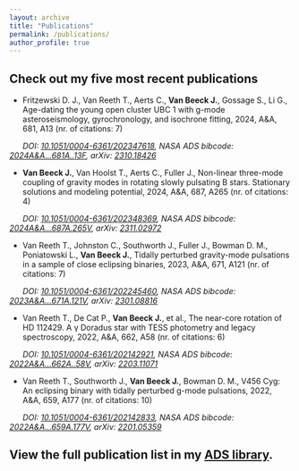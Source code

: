 ```yaml
---
layout: archive
title: "Publications"
permalink: /publications/
author_profile: true
---
```


## Check out my five most recent publications

+ Fritzewski D. J., Van Reeth T., Aerts C., **Van Beeck J.**, Gossage S., Li G., Age-dating the young open cluster UBC 1 with g-mode asteroseismology, gyrochronology, and isochrone fitting, 2024, A&A, 681, A13 (nr. of citations: 7)

&nbsp;&nbsp;&nbsp;&nbsp;&nbsp;&nbsp;*DOI: <a href="https://doi.org/10.1051/0004-6361/202347618">10.1051/0004-6361/202347618</a>, NASA ADS bibcode: <a href="https://ui.adsabs.harvard.edu/abs/2024A&A...681A..13F">2024A&A...681A..13F</a>, arXiv: <a href="https://arxiv.org/abs/2310.18426">2310.18426</a>*

+ **Van Beeck J.**, Van Hoolst T., Aerts C., Fuller J., Non-linear three-mode coupling of gravity modes in rotating slowly pulsating B stars. Stationary solutions and modeling potential, 2024, A&A, 687, A265 (nr. of citations: 4)

&nbsp;&nbsp;&nbsp;&nbsp;&nbsp;&nbsp;*DOI: <a href="https://doi.org/10.1051/0004-6361/202348369">10.1051/0004-6361/202348369</a>, NASA ADS bibcode: <a href="https://ui.adsabs.harvard.edu/abs/2024A&A...687A.265V">2024A&A...687A.265V</a>, arXiv: <a href="https://arxiv.org/abs/2311.02972">2311.02972</a>*

+ Van Reeth T., Johnston C., Southworth J., Fuller J., Bowman D. M., Poniatowski L., **Van Beeck J.**, Tidally perturbed gravity-mode pulsations in a sample of close eclipsing binaries, 2023, A&A, 671, A121 (nr. of citations: 7)

&nbsp;&nbsp;&nbsp;&nbsp;&nbsp;&nbsp;*DOI: <a href="https://doi.org/10.1051/0004-6361/202245460">10.1051/0004-6361/202245460</a>, NASA ADS bibcode: <a href="https://ui.adsabs.harvard.edu/abs/2023A&A...671A.121V">2023A&A...671A.121V</a>, arXiv: <a href="https://arxiv.org/abs/2301.08816">2301.08816</a>*

+ Van Reeth T., De Cat P., **Van Beeck J.**, et al., The near-core rotation of HD 112429. A γ Doradus star with TESS photometry and legacy spectroscopy, 2022, A&A, 662, A58 (nr. of citations: 6)

&nbsp;&nbsp;&nbsp;&nbsp;&nbsp;&nbsp;*DOI: <a href="https://doi.org/10.1051/0004-6361/202142921">10.1051/0004-6361/202142921</a>, NASA ADS bibcode: <a href="https://ui.adsabs.harvard.edu/abs/2022A&A...662A..58V">2022A&A...662A..58V</a>, arXiv: <a href="https://arxiv.org/abs/2203.11071">2203.11071</a>*

+ Van Reeth T., Southworth J., **Van Beeck J.**, Bowman D. M., V456 Cyg: An eclipsing binary with tidally perturbed g-mode pulsations, 2022, A&A, 659, A177 (nr. of citations: 10)

&nbsp;&nbsp;&nbsp;&nbsp;&nbsp;&nbsp;*DOI: <a href="https://doi.org/10.1051/0004-6361/202142833">10.1051/0004-6361/202142833</a>, NASA ADS bibcode: <a href="https://ui.adsabs.harvard.edu/abs/2022A&A...659A.177V">2022A&A...659A.177V</a>, arXiv: <a href="https://arxiv.org/abs/2201.05359">2201.05359</a>*

## View the full publication list in my [ADS library](https://ui.adsabs.harvard.edu/public-libraries/mrBh0XAqRuqabcPXhidMUA).

<!-- {% if author.googlescholar %}
  You can also find my articles on <u><a href="{{author.googlescholar}}">my Google Scholar profile</a>.</u>
{% endif %}

{% include base_path %}

{% for post in site.publications reversed %}
  {% include archive-single.html %}
{% endfor %} -->
